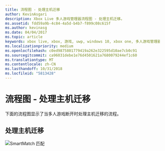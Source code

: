 ```yaml
---
title: 流程图 - 处理主机迁移
author: KevinAsgari
description: Xbox Live 多人游戏管理器流程图 - 处理主机迁移。
ms.assetid: fdd59a9b-4c84-4a5d-b4b7-f899c08c615f
ms.author: kevinasg
ms.date: 04/04/2017
ms.topic: article
keywords: xbox live, xbox, 游戏, uwp, windows 10, xbox one, 多人游戏管理器, 流程图
ms.localizationpriority: medium
ms.openlocfilehash: c0ed9875801779419a262e322595d10ae7cb0c91
ms.sourcegitcommit: ca96031debe1e76d4501621a7680079244ef1c60
ms.translationtype: MT
ms.contentlocale: zh-CN
ms.lasthandoff: 10/31/2018
ms.locfileid: "5813428"
---
```

# <a name="flowchart---handle-host-migration"></a>流程图 - 处理主机迁移

下面的流程图显示了当多人游戏断开时处理主机迁移的流程。

## <a name="handle-host-migration"></a>处理主机迁移

![SmartMatch 匹配](../../../images/multiplayer/mpm-host-migration.png)
